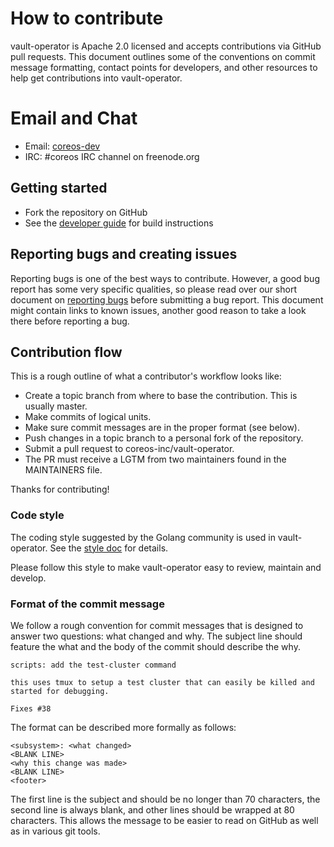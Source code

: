 # How to contribute

vault-operator is Apache 2.0 licensed and accepts contributions via GitHub pull requests. This document outlines some of the conventions on commit message formatting, contact points for developers, and other resources to help get contributions into vault-operator.

# Email and Chat

- Email: [coreos-dev](https://groups.google.com/forum/#!forum/coreos-dev)
- IRC: #coreos IRC channel on freenode.org

## Getting started

- Fork the repository on GitHub
- See the [developer guide](./doc/dev/developer_guide.md) for build instructions

## Reporting bugs and creating issues

Reporting bugs is one of the best ways to contribute. However, a good bug report has some very specific qualities, so please read over our short document on [reporting bugs](./doc/dev/reporting_bugs.md) before submitting a bug report. This document might contain links to known issues, another good reason to take a look there before reporting a bug.

## Contribution flow

This is a rough outline of what a contributor's workflow looks like:

- Create a topic branch from where to base the contribution. This is usually master.
- Make commits of logical units.
- Make sure commit messages are in the proper format (see below).
- Push changes in a topic branch to a personal fork of the repository.
- Submit a pull request to coreos-inc/vault-operator.
- The PR must receive a LGTM from two maintainers found in the MAINTAINERS file.

Thanks for contributing!

### Code style

The coding style suggested by the Golang community is used in vault-operator. See the [style doc](https://github.com/golang/go/wiki/CodeReviewComments) for details.

Please follow this style to make vault-operator easy to review, maintain and develop.

### Format of the commit message

We follow a rough convention for commit messages that is designed to answer two
questions: what changed and why. The subject line should feature the what and
the body of the commit should describe the why.

```
scripts: add the test-cluster command

this uses tmux to setup a test cluster that can easily be killed and started for debugging.

Fixes #38
```

The format can be described more formally as follows:

```
<subsystem>: <what changed>
<BLANK LINE>
<why this change was made>
<BLANK LINE>
<footer>
```

The first line is the subject and should be no longer than 70 characters, the second line is always blank, and other lines should be wrapped at 80 characters. This allows the message to be easier to read on GitHub as well as in various git tools.
